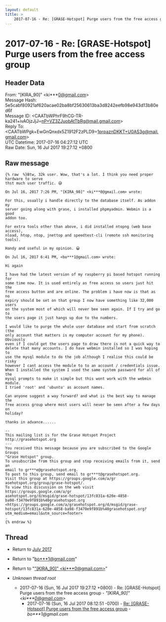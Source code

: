 ```yaml
---
layout: default
title: >
    2017-07-16 - Re: [GRASE-Hotspot] Purge users from the free access group
---
```


# 2017-07-16 - Re: [GRASE-Hotspot] Purge users from the free access group

## Header Data

From: "[KIRA_90]" \<ki***0@gmail.com\><br>
Message Hash: 5e5cabf80921af620acae02ba8bf25630613ba3d8242eefb98e943d13b80ed6f<br>
Message ID: \<CAATbWPhrF9hCG-TR-ka241+ivAOjzJjJ=nP+VZ3ZJuobAtTbRg@mail.gmail.com\><br>
Reply To: \<CAATbWPgk+EwGnQnxdx5Z1912F2zPLD9=1prpaznDKKT+U0AS3g@mail.gmail.com\><br>
UTC Datetime: 2017-07-16 04:27:12 UTC<br>
Raw Date: Sun, 16 Jul 2017 19:27:12 +0800<br>

## Raw message

```
{% raw  %}Btw, 32k user. Wow, that's a lot. I think you need proper hardware to serve
thst much user traffic. 😅

On Jul 16, 2017 7:26 PM, "[KIRA_90]" <ki***0@gmail.com> wrote:

For this, usually i handle directly to the database itself. As addon my
server going along with grase, i installed phpmyadmin. Webmin is a good
addon too.

For extra tools other than above, i did installed ntopng (web base access),
nload, htop, ntop, jnettop and speedtest-cli (remote ssh monitoring tools).

Handy and useful in my opinion. 😀

On Jul 16, 2017 6:41 PM, <bo***1@gmail.com> wrote:

Hi again

I have had the latest version of my raspberry pi based hotspot running for
some time now. It is used entirely as free access so users just hit the
free access button and are online. The problem i have now is that as no
expiry should be set on that group I now have something like 32,000 users
on the system most of which will never bee seen again. If I try and go to
the users page it just hangs up due to the numbers.

I would like to purge the whole user database and start from scratch (the
only account that matters is my computer account for my phone). Obviously
even if I could get the users page to draw there is not a quick way to
delete that many accounts. I do have webmin installed so I was hoping to
use the mysql module to do the job although I realise this could be risky
however I cant access the module to to an account / credentials issue.
When I installed the system I used the same system password for all of the
mysql prompts to make it simple but this wont work with the webmin module.
I tried 'root' and 'ubuntu' as account names.

Can anyone suggest a way forward? and what is the best way to manage the
free access group where most users will never be seen after a few days on
holiday?

thanks in advance......

-- 
This mailing list is for the Grase Hotspot Project http://grasehotspot.org
---
You received this message because you are subscribed to the Google Groups
"Grase Hotspot" group.
To unsubscribe from this group and stop receiving emails from it, send an
email to gr***e@grasehotspot.org.
To post to this group, send email to gr***t@grasehotspot.org.
Visit this group at https://groups.google.com/a/gr
asehotspot.org/group/grase-hotspot/.
To view this discussion on the web visit https://groups.google.com/a/gr
asehotspot.org/d/msgid/grase-hotspot/13fc831a-620e-4858-
ba98-f3470e9f891b%40grasehotspot.org
<https://groups.google.com/a/grasehotspot.org/d/msgid/grase-hotspot/13fc831a-620e-4858-ba98-f3470e9f891b%40grasehotspot.org?utm_medium=email&utm_source=footer>
.
{% endraw %}
```

## Thread

+ Return to [July 2017](/archive/2017/07)

+ Return to "[bo***1<span>@</span>gmail.com](/authors/bo___1_at_gmail_com)"
+ Return to "["[KIRA_90]" <ki***0<span>@</span>gmail.com>](/authors/ki___0_at_gmail_com)"

+ _Unknown thread root_
  + 2017-07-16 (Sun, 16 Jul 2017 19:27:12 +0800) - Re: [GRASE-Hotspot] Purge users from the free access group - _"[KIRA_90]" \<ki***0@gmail.com\>_
    + 2017-07-16 (Sun, 16 Jul 2017 08:12:51 -0700) - [Re: [GRASE-Hotspot] Purge users from the free access group](/archive/2017/07/de5d780a50072a742857a0a4cf5ac9d434617d6322778a39665314ca2d21e819) - _bo***1@gmail.com_

